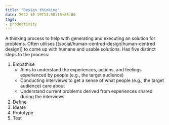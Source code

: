 ```yaml
---
title: "Design thinking"
date: 2022-10-19T13:50:15+08:00
tags:
- productivity
---
```


A thinking process to help with generating and executing an solution for problems. Often utilises [[social/human-centred-design|human-centred design]] to come up with humane and usable solutions. Has five distinct steps to the process:

1. Empathise
	- Aims to understand the experiences, actions, and feelings experienced by people (e.g., the target audience)
	- Conducting interviews to get a sense of what people (e.g., the target audience) care about
	- Understand current problems derived from experiences shared during the interviews
2. Define
3. Ideate
4. Prototype
5. Test
